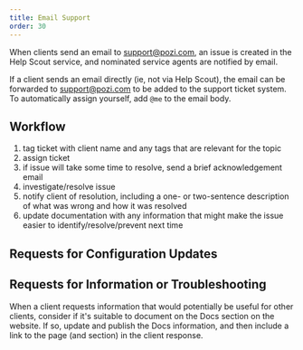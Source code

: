 ```yaml
---
title: Email Support
order: 30
---
```


When clients send an email to [support@pozi.com](mailto:support@pozi.com), an issue is created in the Help Scout service, and nominated service agents are notified by email.

If a client sends an email directly (ie, not via Help Scout), the email can be forwarded to support@pozi.com to be added to the support ticket system. To automatically assign yourself, add `@me` to the email body.

## Workflow

1. tag ticket with client name and any tags that are relevant for the topic
2. assign ticket
3. if issue will take some time to resolve, send a brief acknowledgement email
4. investigate/resolve issue
5. notify client of resolution, including a one- or two-sentence description of what was wrong and how it was resolved
6. update documentation with any information that might make the issue easier to identify/resolve/prevent next time 

## Requests for Configuration Updates

## Requests for Information or Troubleshooting

When a client requests information that would potentially be useful for other clients, consider if it's suitable to document on the Docs section on the website. If so, update and publish the Docs information, and then include a link to the page (and section) in the client response.
